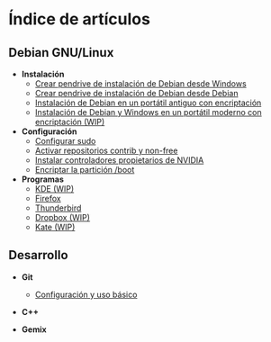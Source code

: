 # Índice de artículos

## Debian GNU/Linux
- **Instalación**
  - [Crear pendrive de instalación de Debian desde Windows](pendrive_debian_desde_windows.md)
  - [Crear pendrive de instalación de Debian desde Debian](pendrive_debian_desde_debian.md)
  - [Instalación de Debian en un portátil antiguo con encriptación](instalacion_debian_portatil_antiguo.md)
  - [Instalación de Debian y Windows en un portátil moderno con encriptación (WIP)](instalacion_debian_dual.md)
- **Configuración**
  - [Configurar sudo](sudo.md)
  - [Activar repositorios contrib y non-free](repositorios_contrib_non-free.md)
  - [Instalar controladores propietarios de NVIDIA](drivers_nvidia.md)
  - [Encriptar la partición /boot](boot_crypt.md)
- **Programas**
  - [KDE (WIP)](debian_kde.md)
  - [Firefox](debian_firefox.md)
  - [Thunderbird](debian_thunderbird.md)
  - [Dropbox (WIP)](debian_dropbox.md)
  - [Kate (WIP)](debian_kate.md)
  
## Desarrollo
- **Git**
  - [Configuración y uso básico](git.md)
- **C++**
- **Gemix**

  <!--
## Informática
- [BIOS y UEFI](proximamente.md)
- [Gigabytes y Gibibytes](proximamente.md)

## Git
- Funcionamiento básico
- Claves SSH
- Github
- Github Pages

## Programación
- **C/C++**
- **Gemix**
- **Markdown**
- **Qt**

## Wii
- **Modding y emulación**
  - [Prepara un pendrive para Wii Homebrew]
  - [Cómo convertir RVZ a ISO](rvz-a-iso.md)
  - [Instalar Homebrew Channel](homebrew-channel.md)
  - [Juegos caseros Wii](juegos-caseros-wii.md)
  
  
## TO-DO
- Kate: LPS, mantener archivos abiertos, GIT.
- Mardown: Tablas.
- Cheatsheets imprimibles pdf: comandos básicos linux, markdown, etc.
-->
